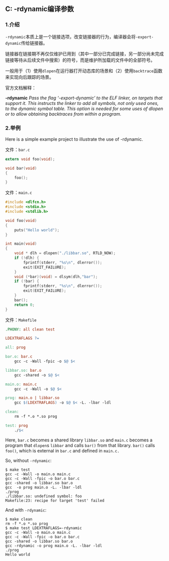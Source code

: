 ## C: -rdynamic编译参数

### 1.介绍

`-rdynamic`本质上是一个链接选项，改变链接器的行为，编译器会将`-export-dynamic`传给链接器。

链接器在链接期不再仅仅维护已用到（其中一部分已完成链接，另一部分尚未完成链接等待从后续文件中搜索）的符号，而是维护所加载的文件中的全部符号。

一般用于（1）使用`dlopen`在运行器打开动态库的场景和（2）使用`backtrace`函数来实现向后跟踪的场景。

官方文档解释：

**-rdynamic**
*Pass the flag ‘-export-dynamic’ to the ELF linker, on targets that support it. This instructs the linker to add all symbols, not only used ones, to the dynamic symbol table. This option is needed for some uses of dlopen or to allow obtaining backtraces from within a program.*

### 2.举例

Here is a simple example project to illustrate the use of -rdynamic.

文件：`bar.c`
```c
extern void foo(void);

void bar(void)
{
    foo();
}
```

文件：`main.c`
```c
#include <dlfcn.h>
#include <stdio.h>
#include <stdlib.h>

void foo(void)
{
    puts("Hello world");
}

int main(void)
{
    void * dlh = dlopen("./libbar.so", RTLD_NOW);
    if (!dlh) {
        fprintf(stderr, "%s\n", dlerror());
        exit(EXIT_FAILURE); 
    }
    void (*bar)(void) = dlsym(dlh,"bar");
    if (!bar) {
        fprintf(stderr, "%s\n", dlerror());
        exit(EXIT_FAILURE); 
    }
    bar();
    return 0;
}
```

文件：`Makefile`
```makefile
.PHONY: all clean test

LDEXTRAFLAGS ?=

all: prog

bar.o: bar.c
    gcc -c -Wall -fpic -o $@ $<

libbar.so: bar.o
    gcc -shared -o $@ $<

main.o: main.c
    gcc -c -Wall -o $@ $<

prog: main.o | libbar.so
    gcc $(LDEXTRAFLAGS) -o $@ $< -L. -lbar -ldl

clean:
    rm -f *.o *.so prog

test: prog
    ./$<
```

Here, `bar.c` becomes a shared library `libbar.so` and `main.c` becomes a program that `dlopen`s `libbar` and calls `bar()` from that library. `bar()` calls `foo()`, which is external in `bar.c` and defined in `main.c.`

So, without `-rdynamic`:
```shell
$ make test
gcc -c -Wall -o main.o main.c
gcc -c -Wall -fpic -o bar.o bar.c
gcc -shared -o libbar.so bar.o
gcc  -o prog main.o -L. -lbar -ldl
./prog
./libbar.so: undefined symbol: foo
Makefile:23: recipe for target 'test' failed
```

And with `-rdynamic`:
```shell
$ make clean
rm -f *.o *.so prog
$ make test LDEXTRAFLAGS=-rdynamic
gcc -c -Wall -o main.o main.c
gcc -c -Wall -fpic -o bar.o bar.c
gcc -shared -o libbar.so bar.o
gcc -rdynamic -o prog main.o -L. -lbar -ldl
./prog
Hello world
```







